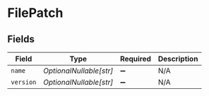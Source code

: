 # FilePatch


## Fields

| Field                   | Type                    | Required                | Description             |
| ----------------------- | ----------------------- | ----------------------- | ----------------------- |
| `name`                  | *OptionalNullable[str]* | :heavy_minus_sign:      | N/A                     |
| `version`               | *OptionalNullable[str]* | :heavy_minus_sign:      | N/A                     |